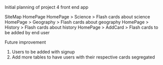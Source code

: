 Initial planning of project 4 front end app

SiteMap
HomePage
HomePage > Science >  Flash cards about science
HomePage > Geography > Flash cards about geography
HomePage > History > Flash cards about history
HomePage > AddCard > Flash cards to be added by end user

Future improvement
1. Users to be added with signup
2. Add more tables to have users with their respective cards segregated





